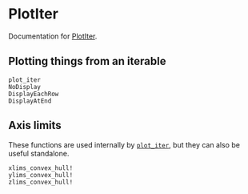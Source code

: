 # PlotIter

Documentation for [PlotIter](https://github.com/tpgillam/PlotIter.jl).

## Plotting things from an iterable
```@docs
plot_iter
NoDisplay 
DisplayEachRow
DisplayAtEnd
```

## Axis limits
These functions are used internally by [`plot_iter`](@ref), but they can also be useful standalone.

```@docs
xlims_convex_hull!
ylims_convex_hull!
zlims_convex_hull!
```